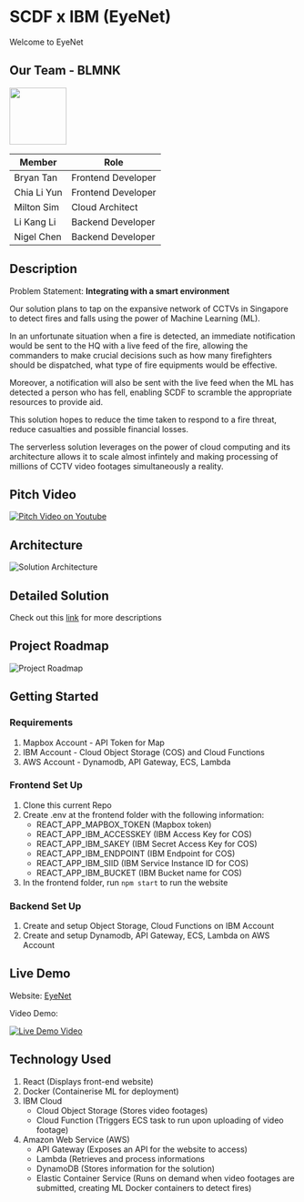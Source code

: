 # SCDF x IBM (EyeNet)
Welcome to EyeNet

## Our Team - BLMNK 
<img src="https://github.com/lkldev/SCDF-IBM/blob/master/resources/logo.jpg" width="100" height="100" />

Member | Role
------ | -----
Bryan Tan | Frontend Developer
Chia Li Yun | Frontend Developer
Milton Sim | Cloud Architect
Li Kang Li | Backend Developer
Nigel Chen | Backend Developer

## Description
Problem Statement: **Integrating with a smart environment**

Our solution plans to tap on the expansive network of CCTVs in Singapore to detect fires and falls using the power of Machine Learning (ML). 

In an unfortunate situation when a fire is detected, an immediate notification would be sent to the HQ with a live feed of the fire, allowing the commanders to make crucial decisions such as how many firefighters should be dispatched, what type of fire equipments would be effective.

Moreover, a notification will also be sent with the live feed when the ML has detected a person who has fell, enabling SCDF to scramble the appropriate resources to provide aid. 

This solution hopes to reduce the time taken to respond to a fire threat, reduce casualties and possible financial losses.

The serverless solution leverages on the power of cloud computing and its architecture allows it to scale almost infintely and making processing of millions of CCTV video footages simultaneously a reality. 

## Pitch Video
[![Pitch Video on Youtube](https://img.youtube.com/vi/0tg1vRz53QE/0.jpg)](https://youtu.be/0tg1vRz53QE)

## Architecture
![Solution Architecture](https://github.com/lkldev/SCDF-IBM/blob/master/resources/solution-architecture.png)

## Detailed Solution
Check out this [link](https://github.com/lkldev/BLMNK-EyeNet_SCDFXIBM/blob/master/resources/detailed-solution.md) for more descriptions

## Project Roadmap
![Project Roadmap](https://github.com/lkldev/SCDF-IBM/blob/master/resources/project-roadmap.png)

## Getting Started

### Requirements
1. Mapbox Account - API Token for Map
2. IBM Account - Cloud Object Storage (COS) and Cloud Functions
3. AWS Account - Dynamodb, API Gateway, ECS, Lambda

### Frontend Set Up
1. Clone this current Repo
2. Create .env at the frontend folder with the following information:
   - REACT_APP_MAPBOX_TOKEN (Mapbox token)
   - REACT_APP_IBM_ACCESSKEY (IBM Access Key for COS)
   - REACT_APP_IBM_SAKEY (IBM Secret Access Key for COS)
   - REACT_APP_IBM_ENDPOINT (IBM Endpoint for COS)
   - REACT_APP_IBM_SIID (IBM Service Instance ID for COS)
   - REACT_APP_IBM_BUCKET (IBM Bucket name for COS)
3. In the frontend folder, run `npm start` to run the website

### Backend Set Up
1. Create and setup Object Storage, Cloud Functions on IBM Account
2. Create and setup Dynamodb, API Gateway, ECS, Lambda on AWS Account

## Live Demo
Website: [EyeNet](http://chialiyun.github.io/eyenet)

Video Demo:

[![Live Demo Video](https://img.youtube.com/vi/ZC9FDSDolbM/0.jpg)](https://youtu.be/ZC9FDSDolbM)

## Technology Used
1. React (Displays front-end website)
2. Docker (Containerise ML for deployment) 
2. IBM Cloud 
   - Cloud Object Storage (Stores video footages)
   - Cloud Function (Triggers ECS task to run upon uploading of video footage)
3. Amazon Web Service (AWS)
   - API Gateway (Exposes an API for the website to access)
   - Lambda (Retrieves and process informations
   - DynamoDB (Stores information for the solution)
   - Elastic Container Service (Runs on demand when video footages are submitted, creating ML Docker containers to detect fires)
